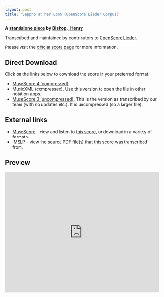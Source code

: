```yaml
---
layout: post
title: 'Sappho at her Loom (OpenScore Lieder Corpus)'
---
```


__A [standalone piece](https://fourscoreandmore.org/openscore/lieder/Bishop%2C_Henry/_/) by [Bishop,_Henry](https://fourscoreandmore.org/openscore/lieder/Bishop%2C_Henry)__

Transcribed and maintained by contributors to [OpenScore Lieder].

Please visit the [official score page] for more information.

[official score page]: https://musescore.com/openscore-lieder-corpus/scores/6446003
[OpenScore Lieder]: https://musescore.com/openscore-lieder-corpus

## Direct Download

Click on the links below to download the score in your preferred format:
- [MuseScore 4 (compressed)](https://fourscoreandmore.org/openscore/lieder/Bishop%2C_Henry/_/Sappho_at_her_Loom.mscz).
- [MusicXML (compressed)](https://fourscoreandmore.org/openscore/lieder/Bishop%2C_Henry/_/Sappho_at_her_Loom.mxl). Use this version to open the file in other notation apps.
- [MuseScore 3 (uncompressed)](https://raw.githubusercontent.com/OpenScore/Lieder/refs/heads/main/scores/Bishop%2C_Henry/_/Sappho_at_her_Loom/lc6446003.mscx). This is the version as transcribed by our team (with no updates etc.). It is uncompressed (so a larger file).

## External links

- [MuseScore] - view and listen to [this score][MuseScore], or download in a variety of formats.
- [IMSLP] - view the [source PDF file(s)][IMSLP] that this score was transcribed from.

[MuseScore]: https://musescore.com/score/6446003
[IMSLP]: https://imslp.org/wiki/Special:ReverseLookup/572445

## Preview

<iframe width="100%" height="394" src="https://musescore.com/openscore-lieder-corpus/scores/6446003/embed" frameborder="0" allowfullscreen allow="autoplay; fullscreen"></iframe>
